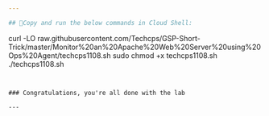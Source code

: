 ```yaml
---

## 🚨Copy and run the below commands in Cloud Shell:

```
curl -LO raw.githubusercontent.com/Techcps/GSP-Short-Trick/master/Monitor%20an%20Apache%20Web%20Server%20using%20Ops%20Agent/techcps1108.sh
sudo chmod +x techcps1108.sh
./techcps1108.sh
```


### Congratulations, you're all done with the lab 

---
```

